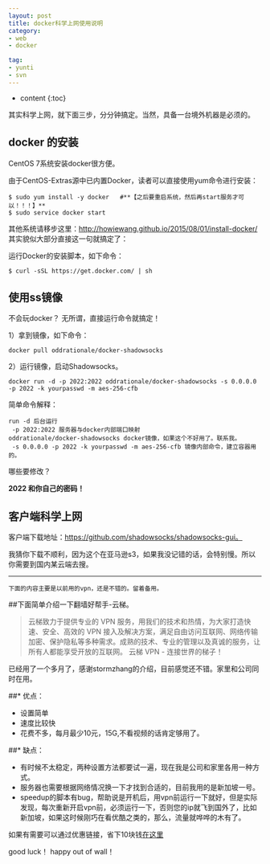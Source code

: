 ```yaml
---
layout: post
title: docker科学上网使用说明
category: 
- web
- docker

tag: 
- yunti
- svn
---
```


* content
{:toc}

其实科学上网，就下面三步，分分钟搞定。当然，具备一台境外机器是必须的。

## docker 的安装
CentOS 7系统安装docker很方便。

由于CentOS-Extras源中已内置Docker，读者可以直接使用yum命令进行安装：

    $ sudo yum install -y docker   #**【之后要重启系统，然后再start服务才可以！！！】**
    $ sudo service docker start


其他系统请移步这里：http://howiewang.github.io/2015/08/01/install-docker/
其实貌似大部分直接这一句就搞定了：

运行Docker的安装脚本，如下命令：
    
    $ curl -sSL https://get.docker.com/ | sh


## 使用ss镜像

不会玩docker？ 无所谓，直接运行命令就搞定！  

1）拿到镜像，如下命令：

    docker pull oddrationale/docker-shadowsocks
2）运行镜像，启动Shadowsocks。

    docker run -d -p 2022:2022 oddrationale/docker-shadowsocks -s 0.0.0.0 -p 2022 -k yourpasswd -m aes-256-cfb

简单命令解释：

    run -d 后台运行
     -p 2022:2022 服务器与docker内部端口映射
    oddrationale/docker-shadowsocks docker镜像，如果这个不好用了。联系我。
     -s 0.0.0.0 -p 2022 -k yourpasswd -m aes-256-cfb 镜像内部命令，建立容器用的。

哪些要修改？

**2022 和你自己的密码！**

## 客户端科学上网

客户端下载地址：https://github.com/shadowsocks/shadowsocks-gui。

我猜你下载不顺利，因为这个在亚马逊s3，如果我没记错的话，会特别慢。所以你需要到国内某云端去搜。



--------
`下面的内容主要是以前用的vpn，还是不错的。留着备用。`

##下面简单介绍一下翻墙好帮手-云梯。
>云梯致力于提供专业的 VPN 服务，用我们的技术和热情，为大家打造快速、安全、高效的 VPN 接入及解决方案，满足自由访问互联网、网络传输加密、保护隐私等多种需求。成熟的技术、专业的管理以及真诚的服务，让所有人都能享受开放的互联网。
云梯 VPN - 连接世界的梯子！

<!--more-->

已经用了一个多月了，感谢stormzhang的介绍，目前感觉还不错。家里和公司同时在用。

##* 优点：
- 设置简单
- 速度比较快
- 花费不多，每月最少10元，15G,不看视频的话肯定够用了。

##* 缺点：
- 有时候不太稳定，两种设置方法都要试一遍，现在我是公司和家里各用一种方式。
- 服务器也需要根据网络情况换一下才找到合适的，目前我用的是新加坡一号。
- speedup的脚本有bug，帮助说是开机后，用vpn前运行一下就好，但是实际发现，每次重新开启vpn前，必须运行一下，否则您的ip就飞到国外了，比如新加坡，如果这时候刚巧在看优酷之类的，那么，流量就哗哗的木有了。


如果有需要可以通过优惠链接，省下10块钱[在这里](http://findti.com/?r=8049d2d8641fb8fb)

good luck！
happy out of wall！